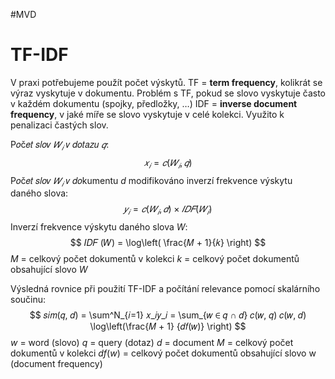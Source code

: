 #MVD 
# TF-IDF
V praxi potřebujeme použít počet výskytů. 
TF = **term frequency**, kolikrát se výraz vyskytuje v dokumentu. Problém s TF, pokud se slovo vyskytuje často v každém dokumentu (spojky, předložky, …)
IDF = **inverse document frequency**, v jaké míře se slovo vyskytuje v celé kolekci. Využito k penalizaci častých slov.

P𝑜č𝑒𝑡 𝑠𝑙𝑜𝑣 $𝑊_𝑖$ 𝑣 𝑑𝑜𝑡𝑎𝑧𝑢 $𝑞$:
$$
𝑥_𝑖 = 𝑐 (𝑊_𝑖 , 𝑞) 
$$
P𝑜č𝑒𝑡 𝑠𝑙𝑜𝑣 $𝑊_𝑖$ 𝑣 𝑑𝑜kumentu $d$ modifikováno inverzí frekvence výskytu daného slova:
$$
𝑦_𝑖 = 𝑐(𝑊_𝑖 , 𝑑) × 𝐼𝐷𝐹(𝑊_𝑖) 
$$
Inverzí frekvence výskytu daného slova $W$:
$$
𝐼𝐷𝐹 (𝑊) = \log\left( \frac{𝑀 + 1}{𝑘} \right) 
$$
$M$ = celkový počet dokumentů v kolekci 
$k$ = celkový počet dokumentů obsahující slovo $W$

Výsledná rovnice při použití TF-IDF a počítání relevance pomocí skalárního součinu: 
$$
𝑠𝑖𝑚(𝑞, 𝑑) = \sum^N_{𝑖=1} 𝑥_𝑖𝑦_𝑖 = \sum_{𝑤 ∈ 𝑞 ∩ 𝑑} 𝑐(𝑤, 𝑞) 𝑐(𝑤, 𝑑) \log\left(\frac{𝑀 + 1} {𝑑𝑓(𝑤)} \right) 
$$
$w$ = word (slovo)
$q$ = query (dotaz)
$d$ = document
$M$ = celkový počet dokumentů v kolekci 
$df(w)$ = celkový počet dokumentů obsahující slovo w (document frequency)